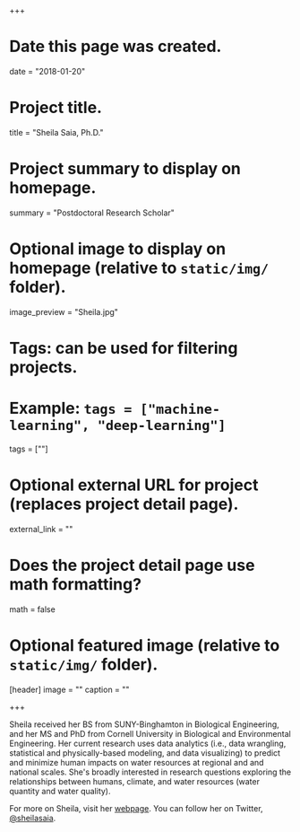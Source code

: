 +++
# Date this page was created.
date = "2018-01-20"

# Project title.
title = "Sheila Saia, Ph.D."

# Project summary to display on homepage.
summary = "Postdoctoral Research Scholar"

# Optional image to display on homepage (relative to `static/img/` folder).
image_preview = "Sheila.jpg"

# Tags: can be used for filtering projects.
# Example: `tags = ["machine-learning", "deep-learning"]`
tags = [""]

# Optional external URL for project (replaces project detail page).
external_link = ""

# Does the project detail page use math formatting?
math = false

# Optional featured image (relative to `static/img/` folder).
[header]
image = ""
caption = ""

+++

Sheila received her BS from SUNY-Binghamton in Biological Engineering, and her MS and PhD from Cornell University in Biological and Environmental Engineering. Her current research uses data analytics (i.e., data wrangling, statistical and physically-based modeling, and data visualizing) to predict and minimize human impacts on water resources at regional and and national scales. She's broadly interested in research questions exploring the relationships between humans, climate, and water resources (water quantity and water quality).

For more on Sheila, visit her [webpage](https://sheilasaia.rbind.io/). You can follow her on Twitter, [@sheilasaia](https://twitter.com/sheilasaia).